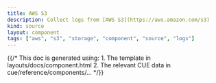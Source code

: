 ```yaml
---
title: AWS S3
description: Collect logs from [AWS S3](https://aws.amazon.com/s3)
kind: source
layout: component
tags: ["aws", "s3", "storage", "component", "source", "logs"]
---
```


{{/* This doc is generated using:
     1. The template in layouts/docs/component.html
     2. The relevant CUE data in cue/reference/components/... */}}

